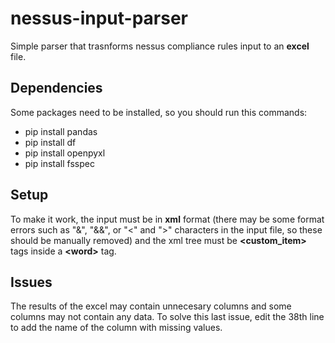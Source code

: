 # nessus-input-parser
Simple parser that trasnforms nessus compliance rules input to an **excel** file.

## Dependencies
Some packages need to be installed, so you should run this commands:
- pip install pandas
- pip install df
- pip install openpyxl
- pip install fsspec

## Setup
To make it work, the input must be in **xml** format (there may be some format errors such as "&", "&&", or "<" and ">" characters in the input file, so these should be manually removed) and the xml tree must be **<custom_item>** tags inside a **\<word\>** tag.

## Issues
The results of the excel may contain unnecesary columns and some columns may not contain any data. To solve this last issue, edit the 38th line to add the name of the column with missing values.

